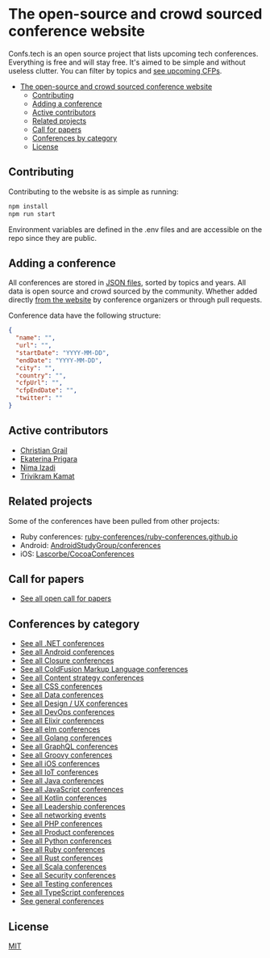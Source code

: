 # The open-source and crowd sourced conference website

Confs.tech is an open source project that lists upcoming tech conferences. Everything is free and will stay free. It's aimed to be simple and without useless clutter. You can filter by topics and [see upcoming CFPs](https://confs.tech/cfp).

- [The open-source and crowd sourced conference website](#the-open-source-and-crowd-sourced-conference-website)
  - [Contributing](#contributing)
  - [Adding a conference](#adding-a-conference)
  - [Active contributors](#active-contributors)
  - [Related projects](#related-projects)
  - [Call for papers](#call-for-papers)
  - [Conferences by category](#conferences-by-category)
  - [License](#license)

## Contributing 

Contributing to the website is as simple as running:

```sh
npm install
npm run start
```

Environment variables are defined in the .env files and are accessible on the repo since they are public.

## Adding a conference

All conferences are stored in [JSON files](https://github.com/tech-conferences/conference-data/tree/master/conferences), sorted by topics and years. All data is open source and crowd sourced by the community. Whether added directly [from the website](https://confs.tech/conferences/new) by conference organizers or through pull requests.

Conference data have the following structure:

```json
{
  "name": "",
  "url": "",
  "startDate": "YYYY-MM-DD",
  "endDate": "YYYY-MM-DD",
  "city": "",
  "country": "",
  "cfpUrl": "",
  "cfpEndDate": "",
  "twitter": ""
}
```

## Active contributors

- [Christian Grail](https://twitter.com/cgrail)
- [Ekaterina Prigara](https://twitter.com/katyaprigara)
- [Nima Izadi](https://nimz.co)
- [Trivikram Kamat](https://twitter.com/trivikram)


## Related projects

Some of the conferences have been pulled from other projects:

- Ruby conferences: [ruby-conferences/ruby-conferences.github.io](https://github.com/ruby-conferences/ruby-conferences.github.io)
- Android: [AndroidStudyGroup/conferences](https://github.com/AndroidStudyGroup/conferences)
- iOS: [Lascorbe/CocoaConferences](https://github.com/Lascorbe/CocoaConferences)

## Call for papers
- [See all open call for papers](https://confs.tech/cfp)

## Conferences by category

- [See all .NET conferences](https://confs.tech/dotnet)
- [See all Android conferences](https://confs.tech/android)
- [See all Closure conferences](https://confs.tech/clojure)
- [See all ColdFusion Markup Language conferences](https://confs.tech/cfml)
- [See all Content strategy conferences](https://confs.tech/tech-comm)
- [See all CSS conferences](https://confs.tech/css)
- [See all Data conferences](https://confs.tech/data)
- [See all Design / UX conferences](https://confs.tech/ux)
- [See all DevOps conferences](https://confs.tech/devops)
- [See all Elixir conferences](https://confs.tech/elixir)
- [See all elm conferences](https://confs.tech/elm)
- [See all Golang conferences](https://confs.tech/golang)
- [See all GraphQL conferences](https://confs.tech/graphql)
- [See all Groovy conferences](https://confs.tech/groovy)
- [See all iOS conferences](https://confs.tech/ios)
- [See all IoT conferences](https://confs.tech/iot)
- [See all Java conferences](https://confs.tech/java)
- [See all JavaScript conferences](https://confs.tech/javascript)
- [See all Kotlin conferences](https://confs.tech/kotlin)
- [See all Leadership conferences](https://confs.tech/product)
- [See all networking events](https://confs.tech/networking)
- [See all PHP conferences](https://confs.tech/php)
- [See all Product conferences](https://confs.tech/product)
- [See all Python conferences](https://confs.tech/python)
- [See all Ruby conferences](https://confs.tech/ruby)
- [See all Rust conferences](https://confs.tech/rust)
- [See all Scala conferences](https://confs.tech/scala)
- [See all Security conferences](https://confs.tech/security)
- [See all Testing conferences](https://confs.tech/testing)
- [See all TypeScript conferences](https://confs.tech/typescript)
- [See general conferences](https://confs.tech/general)

## License

[MIT](LICENSE.md)
